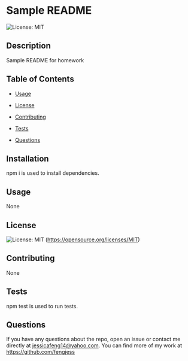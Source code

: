 # Sample README

  ![License: MIT](https://img.shields.io/badge/License-MIT-yellow.svg)

  ## Description

  Sample README for homework

  ## Table of Contents

  * [Usage](#usage)

  * [License](#license)

  * [Contributing](#contributing)

  * [Tests](#tests)

  * [Questions](#questions)

  ## Installation

  npm i is used to install dependencies.

  ## Usage

  None

  ## License

  ![License: MIT](https://img.shields.io/badge/License-MIT-yellow.svg)
  (https://opensource.org/licenses/MIT)

  ## Contributing

  None

  ## Tests

  npm test is used to run tests.

  ## Questions

  If you have any questions about the repo, open an issue or contact me directly at jessicafeng14@yahoo.com.
  You can find more of my work at https://github.com/fengjess